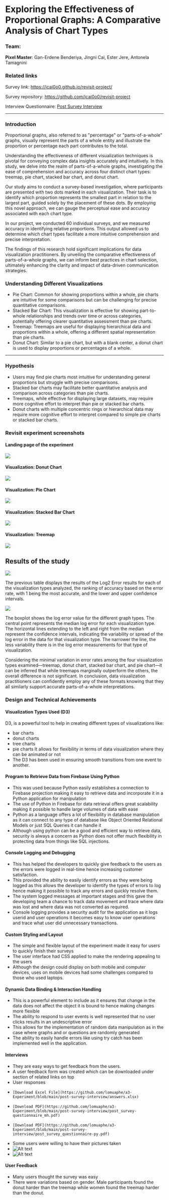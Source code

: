 Exploring the Effectiveness of Proportional Graphs: A Comparative Analysis of Chart Types
===
### Team: 

**Pixel Master**: Gan-Erdene Benderiya, Jingni Cai, Ester Jere, Antonela Tamagnini


### Related links
Survey link: https://jcai0o0.github.io/revisit-project/

Survey repository: https://github.com/jcai0o0/revisit-project

Interview Questionnaire: [Post Survey Interview](https://github.com/jcai0o0/a3-Experiment/blob/main/post-survey-interview/post%20survey%20questionnaire.pdf)

____

### Introduction
Proportional graphs, also referred to as "percentage" or "parts-of-a-whole" graphs, visually represent the parts of a whole entity and illustrate the proportion or percentage each part contributes to the total.

Understanding the effectiveness of different visualization techniques is pivotal for conveying complex data insights accurately and intuitively. In this study, we delve into the realm of parts-of-a-whole graphs, investigating the ease of comprehension and accuracy across four distinct chart types: treemap, pie chart, stacked bar chart, and donut chart.

Our study aims to conduct a survey-based investigation, where participants are presented with two dots marked in each visualization. Their task is to identify which proportion represents the smallest part in relation to the largest part, guided solely by the placement of these dots. By employing this novel approach, we can gauge the perceptual ease and accuracy associated with each chart type.

In our project, we conducted 60 individual surveys, and we measured accuracy in identifying relative proportions. This output allowed us to determine which chart types facilitate a more intuitive comprehension and precise interpretation. 

The findings of this research hold significant implications for data visualization practitioners. By unveiling the comparative effectiveness of parts-of-a-whole graphs, we can inform best practices in chart selection, ultimately enhancing the clarity and impact of data-driven communication strategies.


### Understanding Different Visualizations
- Pie Chart: Common for showing proportions within a whole, pie charts are intuitive for some comparisons but can be challenging for precise quantitative comparisons.
- Stacked Bar Chart: This visualization is effective for showing part-to-whole relationships and trends over time or across categories, potentially offering clearer quantitative assessment than pie charts.
- Treemap: Treemaps are useful for displaying hierarchical data and proportions within a whole, offering a different spatial representation than pie charts.
- Donut Chart: Similar to a pie chart, but with a blank center, a donut chart is used to display proportions or percentages of a whole.

---
### Hypothesis
- Users may find pie charts most intuitive for understanding general proportions but struggle with precise comparisons.
- Stacked bar charts may facilitate better quantitative analysis and comparison across categories than pie charts.
- Treemaps, while effective for displaying large datasets, may require more cognitive effort to interpret than pie or stacked bar charts.
- Donut charts with multiple concentric rings or hierarchical data may require more cognitive effort to interpret compared to simple pie charts or stacked bar charts.



### Revisit experiment screenshots
#### Landing page of the experiment
![](img/revisit-landing-page.png)

#### Visualization: Donut Chart
![](img/revisit-donutchart.png)

#### Visualization: Pie Chart
![](img/revisit-piechart.png)

#### Visualization: Stacked Bar Chart
![](img/revisit-stackedbarchart.png)

#### Visualization: Treemap
![](img/revisit-treemap.png)




## Results of the study
![](img/revisit-error-table.png)

The previous table displays the results of the Log2 Error results for each of the visualization types analyzed, the ranking of accuracy based on the error rate, with 1 being the most accurate, and the lower and upper confidence intervals.

![](img/revisit-boxplot.png)

The boxplot shows the log error value for the different graph types. The central point represents the median log error for each visualization type. The horizontal lines extending to the left and right from the median represent the confidence intervals, indicating the variability or spread of the log error in the data for that visualization type. The narrower the line, the less variability there is in the log error measurements for that type of visualization.

Considering the minimal variation in error rates among the four visualization types examined—treemap, donut chart, stacked bar chart, and pie chart—it can be inferred that while treemaps marginally outperform the others, the overall difference is not significant.
In conclusion, data visualization practitioners can confidently employ any of these formats knowing that they all similarly support accurate parts-of-a-whole interpretations.



### Design and Technical Achievements

#### Visualization Types Used (D3)

D3, is a powerful tool to help in creating different types of visualizations like: 
- bar charts 
- donut charts 
- tree charts
- pie charts 
It allows for flexibility in terms of data visualization where they can be animated or not 
- The D3 has been used in ensuring smooth transitions from one event to another.

#### Program to Retrieve Data from Firebase Using Python

- This was used because Python easily establishes a connection to Firebase projection making it easy to retrieve data and incorporate it in a Python application for manipulation 
- The use of Python in Firebase for data retrieval offers great scalability making it possible to handle large volumes of data with ease 
- Python as a language offers a lot of flexibility in database manipulation as it can connect to any type of database like Object Oriented Relational Models or just SQL Queries it can handle it 
- Although using python can be a good and efficient way to retrieve data, security is always a concern as Python does not offer much flexibility in protecting data from things like SQL injections.

#### Console Logging and Debugging

- This has helped the developers to quickly give feedback to the users as the errors were logged in real-time hence increasing customer satisfaction. 
- This provided the ability to easily identify errors as they were being logged as this allows the developer to identify the types of errors to log hence making it possible to track any errors and quickly resolve them. 
- The system logged messages at important stages and this gave the developing team a chance to track data movement and trace where data was lost and where data was not converted as required. 
- Console logging provides a security audit for the application as it logs userid and user operations it becomes easy to know user operations and trace what user did unnecessary transactions.

#### Custom Styling and Layout

- The simple and flexible layout of the experiment made it easy for users to quickly finish their surveys 
- The user interface had CSS applied to make the rendering appealing to the users 
- Although the design could display on both mobile and computer devices, uses on mobile devices had some challenges compared to those who used laptops.

#### Dynamic Data Binding & Interaction Handling

- This is a powerful element to include as it ensures that change in the data does not affect the object it is bound to hence making changes more flexible 
- The ability to respond to user events is well represented that no user clicks results in an undescriptive error 
- This allows for the implementation of random data manipulation as in the case where graphs and or questions are randomly generated 
- The ability to easily handle errors like using try catch has been implemented well in the application.

#### Interviews 
-   They are easy ways to get feedback from the users. 
-   A user feedback form was created which can be downloaded under section of related links on top 
-   User responses
-     [Download Excel File](https://github.com/lomuaphe/a3-Experiment/blob/main/post-survey-interview/answers.xlsx)
-     [Download PDF](https://github.com/lomuaphe/a3-Experiment/blob/main/post-survey-interview/post_survey-questionnaire_mh.pdf)
-     [Download PDF](https://github.com/lomuaphe/a3-Experiment/blob/main/post-survey-interview/post_survey_questionnaire-py.pdf)
-   Some users were willing to have their pictures taken
-   ![Alt text](https://github.com/lomuaphe/a3-Experiment/blob/main/post-survey-interview/feedback%20pictures/picture.jpeg)
-   ![Alt text](https://github.com/lomuaphe/a3-Experiment/blob/main/post-survey-interview/feedback%20pictures/picture3.jpeg)

#### User Feedback 
-   Many users thought the survey was easy 
-   There were variations based on gender. Male participants found the donut harder than the treemap while women found the treemap harder than the donut. 
